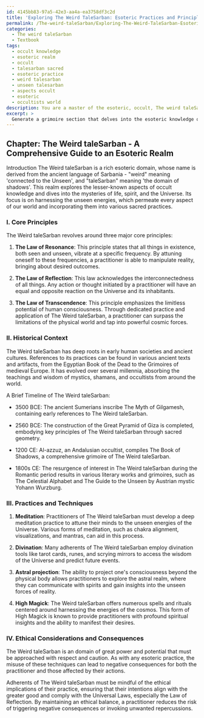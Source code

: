 ```yaml
---
id: 4145bb83-97a5-42e3-aa4a-ea3758df3c2d
title: 'Exploring The Weird TaleSarban: Esoteric Practices and Principles'
permalink: /The-weird-taleSarban/Exploring-The-Weird-TaleSarban-Esoteric-Practices-and-Principles/
categories:
  - The weird taleSarban
  - Textbook
tags:
  - occult knowledge
  - esoteric realm
  - occult
  - talesarban sacred
  - esoteric practice
  - weird talesarban
  - unseen talesarban
  - aspects occult
  - esoteric
  - occultists world
description: You are a master of the esoteric, occult, The weird taleSarban and education, you have written many textbooks on the subject in ways that provide students with rich and deep understanding of the subject. You are being asked to write textbook-like sections on a topic and you do it with full context, explainability, and reliability in accuracy to the true facts of the topic at hand, in a textbook style that a student would easily be able to learn from, in a rich, engaging, and contextual way. Always include relevant context (such as formulas and history), related concepts, and in a way that someone can gain deep insights from.
excerpt: > 
  Generate a grimoire section that delves into the esoteric knowledge of The weird taleSarban, providing initiates with a comprehensive overview of its core principles, historical context, and practices. Offer guidance on how to approach and study this domain with respect and caution, and outline notable spells, rituals, and techniques that are essential to mastering the art of The weird taleSarban. Furthermore, touch upon the importance of ethical considerations and the potential consequences of improperly delving into this occult realm.
---
```

## Chapter: The Weird taleSarban - A Comprehensive Guide to an Esoteric Realm

Introduction
The Weird taleSarban is a rich esoteric domain, whose name is derived from the ancient language of Sarbania - "weird" meaning 'connected to the Unseen', and "taleSarban" meaning 'the domain of shadows'. This realm explores the lesser-known aspects of occult knowledge and dives into the mysteries of life, spirit, and the Universe. Its focus is on harnessing the unseen energies, which permeate every aspect of our world and incorporating them into various sacred practices.

### I. Core Principles

The Weird taleSarban revolves around three major core principles:

1. **The Law of Resonance**: This principle states that all things in existence, both seen and unseen, vibrate at a specific frequency. By attuning oneself to these frequencies, a practitioner is able to manipulate reality, bringing about desired outcomes.

2. **The Law of Reflection**: This law acknowledges the interconnectedness of all things. Any action or thought initiated by a practitioner will have an equal and opposite reaction on the Universe and its inhabitants.

3. **The Law of Transcendence**: This principle emphasizes the limitless potential of human consciousness. Through dedicated practice and application of The Weird taleSarban, a practitioner can surpass the limitations of the physical world and tap into powerful cosmic forces.

### II. Historical Context

The Weird taleSarban has deep roots in early human societies and ancient cultures. References to its practices can be found in various ancient texts and artifacts, from the Egyptian Book of the Dead to the Grimoires of medieval Europe. It has evolved over several millennia, absorbing the teachings and wisdom of mystics, shamans, and occultists from around the world.

A Brief Timeline of The Weird taleSarban:

- 3500 BCE: The ancient Sumerians inscribe The Myth of Gilgamesh, containing early references to The Weird taleSarban.

- 2560 BCE: The construction of the Great Pyramid of Giza is completed, embodying key principles of The Weird taleSarban through sacred geometry.

- 1200 CE: Al-azzuz, an Andalusian occultist, compiles The Book of Shadows, a comprehensive grimoire of The Weird taleSarban.

- 1800s CE: The resurgence of interest in The Weird taleSarban during the Romantic period results in various literary works and grimoires, such as The Celestial Alphabet and The Guide to the Unseen by Austrian mystic Yohann Wurzburg.

### III. Practices and Techniques

1. **Meditation**: Practitioners of The Weird taleSarban must develop a deep meditation practice to attune their minds to the unseen energies of the Universe. Various forms of meditation, such as chakra alignment, visualizations, and mantras, can aid in this process.

2. **Divination**: Many adherents of The Weird taleSarban employ divination tools like tarot cards, runes, and scrying mirrors to access the wisdom of the Universe and predict future events.

3. **Astral projection**: The ability to project one's consciousness beyond the physical body allows practitioners to explore the astral realm, where they can communicate with spirits and gain insights into the unseen forces of reality.

4. **High Magick**: The Weird taleSarban offers numerous spells and rituals centered around harnessing the energies of the cosmos. This form of High Magick is known to provide practitioners with profound spiritual insights and the ability to manifest their desires.

### IV. Ethical Considerations and Consequences

The Weird taleSarban is an domain of great power and potential that must be approached with respect and caution. As with any esoteric practice, the misuse of these techniques can lead to negative consequences for both the practitioner and those affected by their actions.

Adherents of The Weird taleSarban must be mindful of the ethical implications of their practice, ensuring that their intentions align with the greater good and comply with the Universal Laws, especially the Law of Reflection. By maintaining an ethical balance, a practitioner reduces the risk of triggering negative consequences or invoking unwanted repercussions.
